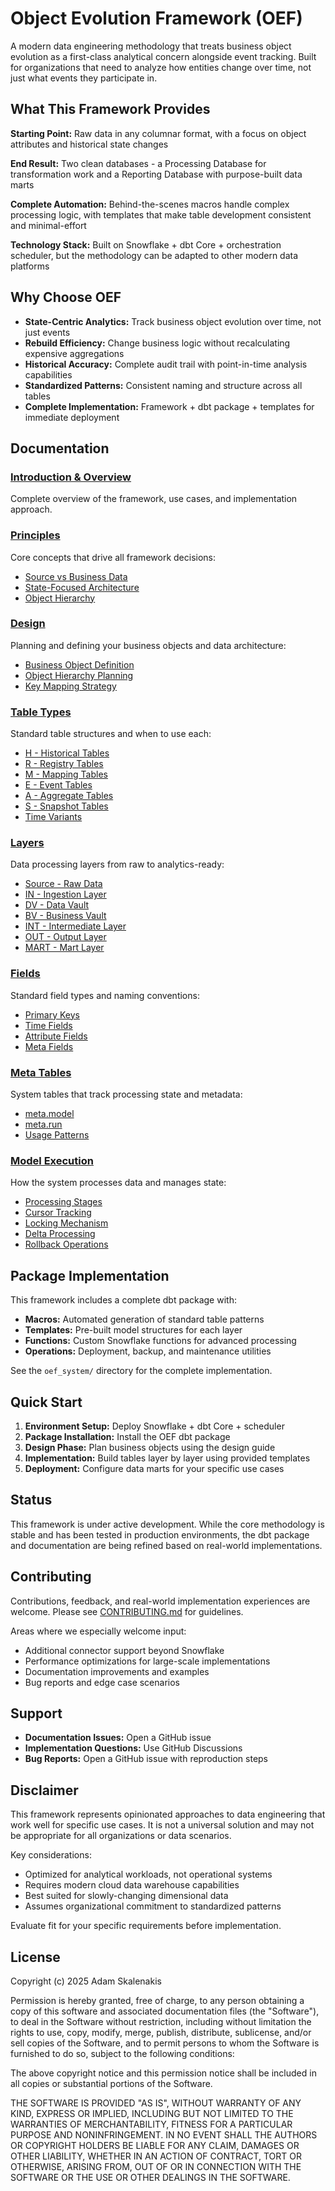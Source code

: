 # Object Evolution Framework (OEF)

A modern data engineering methodology that treats business object evolution as a first-class analytical concern alongside event tracking. Built for organizations that need to analyze how entities change over time, not just what events they participate in.

## What This Framework Provides

**Starting Point:** Raw data in any columnar format, with a focus on object attributes and historical state changes

**End Result:** Two clean databases - a Processing Database for transformation work and a Reporting Database with purpose-built data marts

**Complete Automation:** Behind-the-scenes macros handle complex processing logic, with templates that make table development consistent and minimal-effort

**Technology Stack:** Built on Snowflake + dbt Core + orchestration scheduler, but the methodology can be adapted to other modern data platforms

## Why Choose OEF

- **State-Centric Analytics:** Track business object evolution over time, not just events
- **Rebuild Efficiency:** Change business logic without recalculating expensive aggregations  
- **Historical Accuracy:** Complete audit trail with point-in-time analysis capabilities
- **Standardized Patterns:** Consistent naming and structure across all tables
- **Complete Implementation:** Framework + dbt package + templates for immediate deployment

## Documentation

### [Introduction & Overview](docs/introduction.md)
Complete overview of the framework, use cases, and implementation approach.

### [Principles](docs/principles.md)
Core concepts that drive all framework decisions:
- [Source vs Business Data](docs/principles.md#source-vs-business-data)
- [State-Focused Architecture](docs/principles.md#state-focused-architecture)
- [Object Hierarchy](docs/principles.md#object-hierarchy)

### [Design](docs/design.md)
Planning and defining your business objects and data architecture:
- [Business Object Definition](docs/design.md#business-object-definition)
- [Object Hierarchy Planning](docs/design.md#object-hierarchy-planning)
- [Key Mapping Strategy](docs/design.md#key-mapping-strategy)

### [Table Types](docs/table-types.md)
Standard table structures and when to use each:
- [H - Historical Tables](docs/table-types.md#h-historical-tables)
- [R - Registry Tables](docs/table-types.md#r-registry-tables)
- [M - Mapping Tables](docs/table-types.md#m-mapping-tables)
- [E - Event Tables](docs/table-types.md#e-event-tables)
- [A - Aggregate Tables](docs/table-types.md#a-aggregate-tables)
- [S - Snapshot Tables](docs/table-types.md#s-snapshot-tables)
- [Time Variants](docs/table-types.md#time-variants)

### [Layers](docs/layers.md)
Data processing layers from raw to analytics-ready:
- [Source - Raw Data](docs/layers.md#source-raw-data)
- [IN - Ingestion Layer](docs/layers.md#in-ingestion-layer)
- [DV - Data Vault](docs/layers.md#dv-data-vault)
- [BV - Business Vault](docs/layers.md#bv-business-vault)
- [INT - Intermediate Layer](docs/layers.md#int-intermediate-layer)
- [OUT - Output Layer](docs/layers.md#out-output-layer)
- [MART - Mart Layer](docs/layers.md#mart-mart-layer)

### [Fields](docs/fields.md)
Standard field types and naming conventions:
- [Primary Keys](docs/fields.md#primary-keys)
- [Time Fields](docs/fields.md#time-fields)
- [Attribute Fields](docs/fields.md#attribute-fields)
- [Meta Fields](docs/fields.md#meta-fields)

### [Meta Tables](docs/meta-tables.md)
System tables that track processing state and metadata:
- [meta.model](docs/meta-tables.md#metamodel)
- [meta.run](docs/meta-tables.md#metarun)
- [Usage Patterns](docs/meta-tables.md#usage-patterns)

### [Model Execution](docs/model-execution.md)
How the system processes data and manages state:
- [Processing Stages](docs/model-execution.md#processing-stages)
- [Cursor Tracking](docs/model-execution.md#cursor-tracking)
- [Locking Mechanism](docs/model-execution.md#locking-mechanism)
- [Delta Processing](docs/model-execution.md#delta-processing)
- [Rollback Operations](docs/model-execution.md#rollback-operations)

## Package Implementation

This framework includes a complete dbt package with:
- **Macros:** Automated generation of standard table patterns
- **Templates:** Pre-built model structures for each layer
- **Functions:** Custom Snowflake functions for advanced processing
- **Operations:** Deployment, backup, and maintenance utilities

See the `oef_system/` directory for the complete implementation.

## Quick Start

1. **Environment Setup:** Deploy Snowflake + dbt Core + scheduler
2. **Package Installation:** Install the OEF dbt package
3. **Design Phase:** Plan business objects using the design guide
4. **Implementation:** Build tables layer by layer using provided templates
5. **Deployment:** Configure data marts for your specific use cases

## Status

This framework is under active development. While the core methodology is stable and has been tested in production environments, the dbt package and documentation are being refined based on real-world implementations.

## Contributing

Contributions, feedback, and real-world implementation experiences are welcome. Please see [CONTRIBUTING.md](CONTRIBUTING.md) for guidelines.

Areas where we especially welcome input:
- Additional connector support beyond Snowflake
- Performance optimizations for large-scale implementations
- Documentation improvements and examples
- Bug reports and edge case scenarios

## Support

- **Documentation Issues:** Open a GitHub issue
- **Implementation Questions:** Use GitHub Discussions
- **Bug Reports:** Open a GitHub issue with reproduction steps

## Disclaimer

This framework represents opinionated approaches to data engineering that work well for specific use cases. It is not a universal solution and may not be appropriate for all organizations or data scenarios. 

Key considerations:
- Optimized for analytical workloads, not operational systems
- Requires modern cloud data warehouse capabilities
- Best suited for slowly-changing dimensional data
- Assumes organizational commitment to standardized patterns

Evaluate fit for your specific requirements before implementation.

## License

Copyright (c) 2025 Adam Skalenakis

Permission is hereby granted, free of charge, to any person obtaining a copy of this software and associated documentation files (the "Software"), to deal in the Software without restriction, including without limitation the rights to use, copy, modify, merge, publish, distribute, sublicense, and/or sell copies of the Software, and to permit persons to whom the Software is furnished to do so, subject to the following conditions:

The above copyright notice and this permission notice shall be included in all copies or substantial portions of the Software.

THE SOFTWARE IS PROVIDED "AS IS", WITHOUT WARRANTY OF ANY KIND, EXPRESS OR IMPLIED, INCLUDING BUT NOT LIMITED TO THE WARRANTIES OF MERCHANTABILITY, FITNESS FOR A PARTICULAR PURPOSE AND NONINFRINGEMENT. IN NO EVENT SHALL THE AUTHORS OR COPYRIGHT HOLDERS BE LIABLE FOR ANY CLAIM, DAMAGES OR OTHER LIABILITY, WHETHER IN AN ACTION OF CONTRACT, TORT OR OTHERWISE, ARISING FROM, OUT OF OR IN CONNECTION WITH THE SOFTWARE OR THE USE OR OTHER DEALINGS IN THE SOFTWARE.